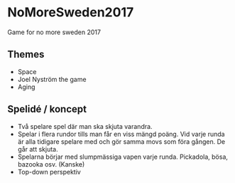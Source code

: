 # NoMoreSweden2017
Game for no more sweden 2017

## Themes
- Space
- Joel Nyström the game
- Aging

## Spelidé / koncept

- Två spelare spel där man ska skjuta varandra. 
- Spelar i flera rundor tills man får en viss mängd poäng. Vid varje runda är alla tidigare spelare med och gör samma movs som föra gången. De går att skjuta.
- Spelarna börjar med slumpmässiga vapen varje runda. Pickadola, bösa, bazooka osv. (Kanske)
- Top-down perspektiv

